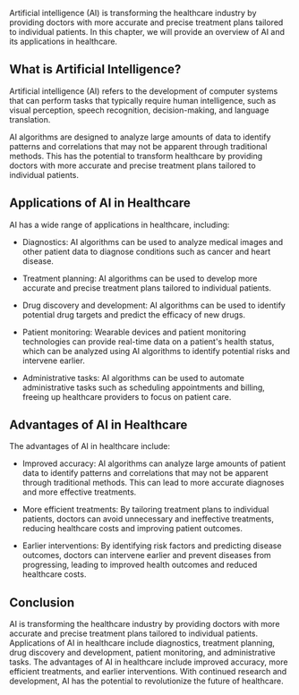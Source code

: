 
Artificial intelligence (AI) is transforming the healthcare industry by providing doctors with more accurate and precise treatment plans tailored to individual patients. In this chapter, we will provide an overview of AI and its applications in healthcare.

What is Artificial Intelligence?
--------------------------------

Artificial intelligence (AI) refers to the development of computer systems that can perform tasks that typically require human intelligence, such as visual perception, speech recognition, decision-making, and language translation.

AI algorithms are designed to analyze large amounts of data to identify patterns and correlations that may not be apparent through traditional methods. This has the potential to transform healthcare by providing doctors with more accurate and precise treatment plans tailored to individual patients.

Applications of AI in Healthcare
--------------------------------

AI has a wide range of applications in healthcare, including:

* Diagnostics: AI algorithms can be used to analyze medical images and other patient data to diagnose conditions such as cancer and heart disease.

* Treatment planning: AI algorithms can be used to develop more accurate and precise treatment plans tailored to individual patients.

* Drug discovery and development: AI algorithms can be used to identify potential drug targets and predict the efficacy of new drugs.

* Patient monitoring: Wearable devices and patient monitoring technologies can provide real-time data on a patient's health status, which can be analyzed using AI algorithms to identify potential risks and intervene earlier.

* Administrative tasks: AI algorithms can be used to automate administrative tasks such as scheduling appointments and billing, freeing up healthcare providers to focus on patient care.

Advantages of AI in Healthcare
------------------------------

The advantages of AI in healthcare include:

* Improved accuracy: AI algorithms can analyze large amounts of patient data to identify patterns and correlations that may not be apparent through traditional methods. This can lead to more accurate diagnoses and more effective treatments.

* More efficient treatments: By tailoring treatment plans to individual patients, doctors can avoid unnecessary and ineffective treatments, reducing healthcare costs and improving patient outcomes.

* Earlier interventions: By identifying risk factors and predicting disease outcomes, doctors can intervene earlier and prevent diseases from progressing, leading to improved health outcomes and reduced healthcare costs.

Conclusion
----------

AI is transforming the healthcare industry by providing doctors with more accurate and precise treatment plans tailored to individual patients. Applications of AI in healthcare include diagnostics, treatment planning, drug discovery and development, patient monitoring, and administrative tasks. The advantages of AI in healthcare include improved accuracy, more efficient treatments, and earlier interventions. With continued research and development, AI has the potential to revolutionize the future of healthcare.

